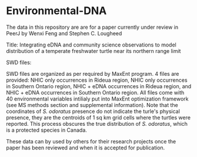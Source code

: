 # Environmental-DNA
The data in this repository are  are for a paper currently under review in PeerJ by Wenxi Feng and Stephen C. Lougheed

Title: Integrating eDNA and community science observations to model distribution of a temperate freshwater turtle near its northern range limit

SWD files:

SWD files are organized as per required by MaxEnt program. 4 files are provided: NHIC only occurrences in Rideua region, NHIC only occurrences in Southern Ontario region, NHIC + eDNA occurrences in Rideua region, and NHIC + eDNA occurrences in Southern Ontario region. All files come with 40 environmental variables intilialy put into MaxEnt optimization framework (see MS methods section and supplemental information). Note that the coordinates of _S. odoratus_ presence do not indicate the turle's physical presence, they are the centroids of 1 sq km grid cells where the turtles were reported. This process obscures the true distribution of _S. odoratus_, which is a protected species in Canada.

These data can by used by others for their research projects once the paper has been reviewed and when it is accepted for publication.
